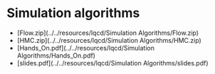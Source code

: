 # Simulation algorithms
- <span class="mono">[Flow.zip](../../resources/lqcd/Simulation Algorithms/Flow.zip)</span>
- <span class="mono">[HMC.zip](../../resources/lqcd/Simulation Algorithms/HMC.zip)</span>
- <span class="mono">[Hands_On.pdf](../../resources/lqcd/Simulation Algorithms/Hands_On.pdf)</span>
- <span class="mono">[slides.pdf](../../resources/lqcd/Simulation Algorithms/slides.pdf)</span>
